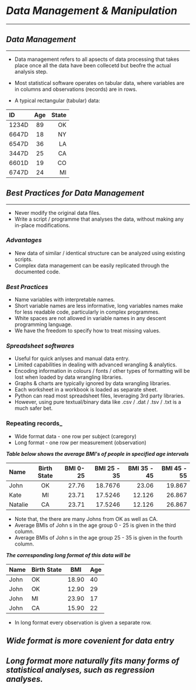 # ___Data Management & Manipulation___
----------------------

## ___Data Management___
----------------

- Data management refers to all apsects of data processing that takes place once all the data have been collecetd but beofre the actual analysis step.

- Most statistical software operates on tabular data, where variables are in columns and observations (records) are in rows.

- A typical rectangular (tabular) data:


| ID      | Age       | State     |
| :---    |    :----: |   ---: |
| 1234D   | 89        | OK   |
| 6647D   | 18        | NY      |
| 6547D   | 36        | LA      |
| 3447D   | 25        | CA      |
| 6601D   | 19        | CO      |
| 6747D   | 24        | MI      |

## ___Best Practices for Data Management___
--------------------

- Never modify the original data files.
- Write a script / programme that analyses the data, without making any in-place modifications.

### ___Advantages___

- New data of similar / identical structure can be analyzed using existing scripts.
- Complex data management can be easily replicated through the documented code.

### ___Best Practices___

- Name variables with interpretable names.
- Short variable names are less informative, long variables names make for less readable code, particularly in complex programmes.
- White spaces are not allowed in variable names in any descent programming language.
- We have the freedom to specify how to treat missing values.

### ___Spreadsheet softwares___

 - Useful for quick anlyses and manual data entry.
 - Limited capabilities in dealing with advanced wrangling & analytics.
 - Encoding information in colours / fonts / other types of formatting will be lost when loaded by data wrangling libraries.
 - Graphs & charts are typically ignored by data wrangling libraries.
 - Each worksheet in a workbook is loaded as separate sheet.
 - Python can read most spreadsheet files, leveraging 3rd party libraries.
 - However, using pure textual/binary data like .csv / .dat / .tsv / .txt is a much safer bet.
 
 ### __Repeating records___
 
 - Wide format data - one row per subject (caregory)
 - Long format - one row per measurement (observation)

___Table below shows the average BMI's of people in specified age intervals___

| Name | Birth State | BMI 0-25 | BMI 25 - 35 | BMI 35 - 45 | BMI 45 - 55 |       
| :---    |    :----: |   ---:  |        ---: |        ---: |        ---: |
| John | OK          |  27.76   | 18.7676     | 23.06       | 19.867      |         
| Kate | MI          |  23.71   | 17.5246     | 12.126      | 26.867      |
| Natalie | CA          |  23.71   | 17.5246     | 12.126      | 26.867      |

- Note that, the there are many Johns from OK as well as CA.
- Average BMIs of John s in the age group 0 - 25 is given in the third column.
- Average BMIs of John s in the age group 25 - 35 is given in the fourth column.

___The corresponding long format of this data will be___

| Name | Birth State | BMI | Age |
| :--- | :---------- | :-: | :-- |
| John | OK          | 18.90 | 40 |
| John | OK          | 12.90 | 29 |
| John | MI          | 23.90 | 17|
| John | CA          | 15.90 | 22 |

- In long format every observation is given a separate row.

## ___Wide format is more covenient for data entry___
## ___Long format more naturally fits many forms of statistical analyses, such as regression analyses.___